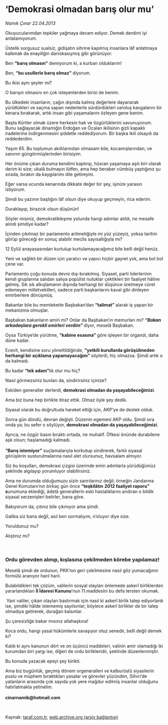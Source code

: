 # ‘Demokrasi olmadan barış olur mu’

*Namık Çınar 22.04.2013*

<div class="yazi"><p>Okuyucularımdan tepkiler yağmaya devam ediyor. Demek derdimi iyi anlatamıyorum.</p>
<p>Üstelik sorgusuz sualsiz, gidişatın sihrine kapılmış insanlara lâf anlatmaya kalkmak da enayiliğin daniskasıymış gibi görünüyor.</p>
<p>Ben <b>“barış olmasın”</b> demiyorum ki, a kurban olduklarım!</p>
<p>Ben, <b>“bu usullerle barış olmaz”</b> diyorum.</p>
<p>Bu ikisi aynı şeyler mi?</p>
<p>O barışın olmasını en çok isteyenlerden birisi de benim.</p>
<p>Bu ülkedeki insanların, çağın dışında kalmış değerlere dayanarak yürüttükleri ve saçma sapan nedenlerle sürdürdükleri varoluş kavgalarını bir kenara bırakarak, artık insan gibi yaşamalarını özleyen gene benim.</p>
<p>Başta Kürtler olmak üzere herkesin hak ve özgürlüklerini savunuyorum. Bunu sağlayacak dinamiğin Erdoğan ve Öcalan ikilisinin gizli kapaklı iradelerine indirgenmesini şiddetle reddediyorum. Bir başka ikili olsaydı da reddederdim.</p>
<p>Yaşım 65. Bu toplumun akıllılarından olmasam bile, kocamışlarından; ve sanırım güngörmüşlerinden birisiyim.</p>
<p>Her önüme çıkan duruma kendimi kaptırıp, hüsran yaşamaya aşılı biri olarak derim ki size; ukalâ bulmayın lütfen, ama hep beraber cümbüş yaptığınız şu sırada, bırakın da kaygılarımı dile getireyim.</p>
<p>Eğer varsa ucunda kenarında dikkate değer bir şey, işinize yarasın istiyorum.</p>
<p>Şimdi bu yazının başlığını lâf olsun diye okuyup geçmeyin, rica ederim.</p>
<p>Duraklayıp, birazcık olsun düşünün!</p>
<p>Söyler misiniz, demokratikleşme yolunda hangi adımlar atıldı, ne mesafe alındı şimdiye kadar?</p>
<p>İçinden çıkılmaz bir parlamento aritmetiğiyle mi yüz yüzeyiz, yoksa tarihin görüp göreceği en sonuç alabilir meclis sayısallığıyla mı?</p>
<p>12 Eylül anayasasından kurtulup kurtulamayacağımız bile belli değil henüz.</p>
<p>Yeni ve sağlıklı bir düzen için yaratıcı ve yapıcı hiçbir gayret yok, ama bol bol çene var.</p>
<p>Parlamento çoğu konuda devre dışı bırakılmış. Siyaset, parti liderlerinin kendi gruplarına salıdan salıya popülist nutuklar çektikleri bir faaliyet hâline gelmiş. Sık sık alkışlamanın dışında herhangi bir düşünce üretmeye cüret edemeyen milletvekilleri, sadece parti başkanlarını kaval gibi dinleyen emirberlere dönüşmüş.</p>
<p>Bakanlar bile bu memlekette Başbakan’dan <b>“talimat” </b>alarak iş yapan bir mekanizma olmuşlar.</p>
<p>Başbakan bakanların amiri mi? Onlar da Başbakan’ın memurları mı? <b><i>“Bakan arkadaşlara gerekli emirleri verdim”</i> </b>diyor, meselâ Başbakan.</p>
<p>Oysa Türkiye’de yürütme, <b>“kabine esasına”</b> göre işleyen bir organdı, daha düne kadar.</p>
<p>Ecevit, kendisine soru yöneltildiğinde, <b>“yetkili kurullarda görüşülmeden herhangi bir açıklama yapamayacağını” </b>söylerdi, hiç olmazsa. Şimdi artık o da kalmadı.</p>
<p>Bu kadar <b>“tek adam”</b>lık olur mu hiç?</p>
<p>Nasıl görmezsiniz bunları da, sindirirsiniz içinize?</p>
<p>Eskiden generaller derlerdi, <b>demokrasi olmadan da yaşayabileceğimizi</b>.</p>
<p>Ama biz buna hep birlikte itiraz ettik. Olmaz öyle şey dedik.</p>
<p>Siyasal olarak bu doğrultuda hareket ettiği için, AKP’ye de destek olduk.</p>
<p>Sonra gün döndü, devran değişti. Düzenin egemeni AKP oldu. Şimdi sıra onda ya; bu sefer o söylüyor, <b>demokrasi olmadan da yaşayabileceğimizi</b>.</p>
<p>Ayrıca, ne özgür basın bıraktı ortada, ne muhalif. Öfkesi önünde durabilene aşk olsun; haşlamadığı kalmadı.<br/><br/><b>“Barış istemiyor”</b> suçlamalarıyla korkutup sindirerek, farklı siyasal görüşlerin susturulmalarına nasıl alet olursunuz, havsalam almıyor.</p>
<p>Siz bu koşulları, demokrasi çizgisi üzerinde emin adımlarla yürüdüğümüz şeklinde algılayıp yorumluyor olabilirsiniz.</p>
<p>Ama ne durumda olduğumuzu sizin sanrılarınız değil; örneğin Jandarma Genel Komutanı’nın birkaç gün önce <b>“teşkilâtın</b> <b>2012 faaliyet raporu” s</b>unumuna eklediği, âdetâ generallerin eski hastalıklarını andıran o bildik siyasal serzenişleri belirler, bana göre.</p>
<p>Bakıyorum da, çıtınız bile çıkmıyor ama şimdi.</p>
<p>Galiba siz bana değil, asıl ben sormalıyım, n’oluyor diye size.</p>
<p>Yoruldunuz mu?</p>
<p>Alıştınız mı?<br/><br/><br/></p>
<h3>Ordu görevden alınıp, kışlasına çekilmeden körebe yapılamaz!</h3>
<p>Meselâ şimdi de ordunun, PKK’nın geri çekilmesine nasıl göz yumacağının formülü aranıyor harıl harıl.</p>
<p>Bulabildikleri tek çözüm, valilerin sosyal olayları önlemede askerî birliklerden yararlandıkları <b>İl İdaresi Kanunu</b>’nun 11.maddesini bu defa tersten okumak.</p>
<p> Yani valiler, çıkan olayları bastırmak için nasıl ki askerî birlik talep ediyorlardı ise, şimdiki hâlde istememiş sayılsınlar; böylece askerî birlikler de bir talep olmadıya getirerek, durağan kalsınlar.</p>
<p>Şu çaresizliğe bakar mısınız allahaşkına!</p>
<p>Koca ordu, hangi yasal hükümlerle savaşıyor otuz senedir, belli değil demek ki?</p>
<p>Kaldı ki aynı kanunun dört ve on üçüncü maddeleri, valinin amir olamadığı iki kurumdan biri yargı ise, diğeri de ordu birlikleridir, şeklinde düzenlenmiştir.</p>
<p>Bu konuda yazacak epeyi şey birikti.</p>
<p>Ama biz bugünlük, geçmiş dönem orgeneralleri ve kalburüstü siyasilerin puslu ve müphem bıraktıkları yasalar ve görevler yüzünden, Silivri’de yatanların arasında çok sayıda yok yere mağdur edilmiş insanlar olduğunu hatırlatmakla yetinelim.<br/><br/><b>cinarnamik@hotmail.com</b></p>
<p> </p>
</div>

Kaynak: [taraf.com.tr](http://www.taraf.com.tr/namik-cinar/makale-demokrasi-olmadan-baris-olur-mu.htm), [web.archive.org (arşiv bağlantısı)](http://web.archive.org/web/20131107110000/http://www.taraf.com.tr/namik-cinar/makale-demokrasi-olmadan-baris-olur-mu.htm)
